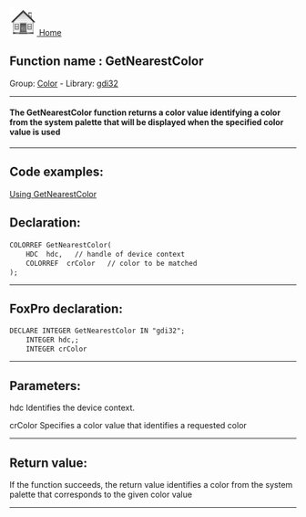 [<img src="../../images/home.png"> Home ](https://github.com/VFPX/Win32API)  

## Function name : GetNearestColor
Group: [Color](../../functions_group.md#Color)  -  Library: [gdi32](../../../libraries.md#gdi32)  
***  


#### The GetNearestColor function returns a color value identifying a color from the system palette that will be displayed when the specified color value is used
***  


## Code examples:
[Using GetNearestColor](../../samples/sample_044.md)  

## Declaration:
```foxpro  
COLORREF GetNearestColor(
	HDC  hdc,	// handle of device context
	COLORREF  crColor 	// color to be matched
);  
```  
***  


## FoxPro declaration:
```foxpro  
DECLARE INTEGER GetNearestColor IN "gdi32";
	INTEGER hdc,;
	INTEGER crColor  
```  
***  


## Parameters:
hdc
Identifies the device context. 

crColor
Specifies a color value that identifies a requested color  
***  


## Return value:
If the function succeeds, the return value identifies a color from the system palette that corresponds to the given color value  
***  

